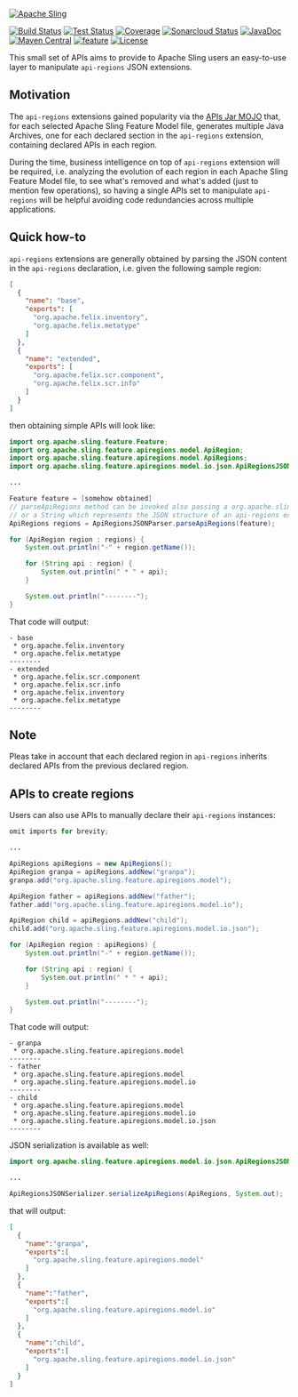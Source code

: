 [![Apache Sling](https://sling.apache.org/res/logos/sling.png)](https://sling.apache.org)

&#32;[![Build Status](https://ci-builds.apache.org/job/Sling/job/modules/job/sling-org-apache-sling-feature-apiregions-model/job/master/badge/icon)](https://ci-builds.apache.org/job/Sling/job/modules/job/sling-org-apache-sling-feature-apiregions-model/job/master/)&#32;[![Test Status](https://img.shields.io/jenkins/tests.svg?jobUrl=https://ci-builds.apache.org/job/Sling/job/modules/job/sling-org-apache-sling-feature-apiregions-model/job/master/)](https://ci-builds.apache.org/job/Sling/job/modules/job/sling-org-apache-sling-feature-apiregions-model/job/master/test/?width=800&height=600)&#32;[![Coverage](https://sonarcloud.io/api/project_badges/measure?project=apache_sling-org-apache-sling-feature-apiregions-model&metric=coverage)](https://sonarcloud.io/dashboard?id=apache_sling-org-apache-sling-feature-apiregions-model)&#32;[![Sonarcloud Status](https://sonarcloud.io/api/project_badges/measure?project=apache_sling-org-apache-sling-feature-apiregions-model&metric=alert_status)](https://sonarcloud.io/dashboard?id=apache_sling-org-apache-sling-feature-apiregions-model)&#32;[![JavaDoc](https://www.javadoc.io/badge/org.apache.sling/org.apache.sling.feature.apiregions.model.svg)](https://www.javadoc.io/doc/org.apache.sling/org-apache-sling-feature-apiregions-model)&#32;[![Maven Central](https://maven-badges.herokuapp.com/maven-central/org.apache.sling/org.apache.sling.feature.apiregions.model/badge.svg)](https://search.maven.org/#search%7Cga%7C1%7Cg%3A%22org.apache.sling%22%20a%3A%22org.apache.sling.feature.apiregions.model%22)&#32;[![feature](https://sling.apache.org/badges/group-feature.svg)](https://github.com/apache/sling-aggregator/blob/master/docs/group/feature.md) [![License](https://img.shields.io/badge/License-Apache%202.0-blue.svg)](https://www.apache.org/licenses/LICENSE-2.0)

This small set of APIs aims to provide to Apache Sling users an easy-to-use layer to manipulate
`api-regions` JSON extensions.

## Motivation

The `api-regions` extensions gained popularity via the [APIs Jar MOJO](https://github.com/apache/sling-slingfeature-maven-plugin/blob/master/src/main/java/org/apache/sling/feature/maven/mojos/ApisJarMojo.java) that, for each selected Apache Sling Feature Model file, generates multiple Java Archives, one for each declared section in the `api-regions` extension, containing declared APIs in each region.

During the time, business intelligence on top of `api-regions` extension will be required, i.e. analyzing the evolution of each region in each Apache Sling Feature Model file, to see what's removed and what's added (just to mention few operations), so having a single APIs set to manipulate `api-regions` will be helpful avoiding code redundancies across multiple applications.

## Quick how-to

`api-regions` extensions are generally obtained by parsing the JSON content in the `api-regions` declaration, i.e. given the following sample region:

```json
[
  {
    "name": "base",
    "exports": [
      "org.apache.felix.inventory",
      "org.apache.felix.metatype"
    ]
  },
  {
    "name": "extended",
    "exports": [
      "org.apache.felix.scr.component",
      "org.apache.felix.scr.info"
    ]
  }
]
```

then obtaining simple APIs will look like:

```java
import org.apache.sling.feature.Feature;
import org.apache.sling.feature.apiregions.model.ApiRegion;
import org.apache.sling.feature.apiregions.model.ApiRegions;
import org.apache.sling.feature.apiregions.model.io.json.ApiRegionsJSONParser;

...

Feature feature = [somehow obtained]
// parseApiRegions method can be invoked also passing a org.apache.sling.feature.Extension instance
// or a String which represents the JSON structure of an api-regions extension.
ApiRegions regions = ApiRegionsJSONParser.parseApiRegions(feature);

for (ApiRegion region : regions) {
    System.out.println("-" + region.getName());

    for (String api : region) {
        System.out.println(" * " + api);
    }

    System.out.println("--------");
}
```

That code will output:

```
- base
 * org.apache.felix.inventory
 * org.apache.felix.metatype
--------
- extended
 * org.apache.felix.scr.component
 * org.apache.felix.scr.info
 * org.apache.felix.inventory
 * org.apache.felix.metatype
--------
```

## Note

Pleas take in account that each declared region in `api-regions` inherits declared APIs from the previous declared region.


## APIs to create regions

Users can also use APIs to manually declare their `api-regions` instances:

```java
omit imports for brevity;

...

ApiRegions apiRegions = new ApiRegions();
ApiRegion granpa = apiRegions.addNew("granpa");
granpa.add("org.apache.sling.feature.apiregions.model");

ApiRegion father = apiRegions.addNew("father");
father.add("org.apache.sling.feature.apiregions.model.io");

ApiRegion child = apiRegions.addNew("child");
child.add("org.apache.sling.feature.apiregions.model.io.json");

for (ApiRegion region : apiRegions) {
    System.out.println("-" + region.getName());

    for (String api : region) {
        System.out.println(" * " + api);
    }

    System.out.println("--------");
}
```

That code will output:

```
- granpa
 * org.apache.sling.feature.apiregions.model
--------
- father
 * org.apache.sling.feature.apiregions.model
 * org.apache.sling.feature.apiregions.model.io
--------
- child
 * org.apache.sling.feature.apiregions.model
 * org.apache.sling.feature.apiregions.model.io
 * org.apache.sling.feature.apiregions.model.io.json
--------
```

JSON serialization is available as well:

```java
import org.apache.sling.feature.apiregions.model.io.json.ApiRegionsJSONSerializer

...

ApiRegionsJSONSerializer.serializeApiRegions(ApiRegions, System.out);
```

that will output:

```json
[
  {
    "name":"granpa",
    "exports":[
      "org.apache.sling.feature.apiregions.model"
    ]
  },
  {
    "name":"father",
    "exports":[
      "org.apache.sling.feature.apiregions.model.io"
    ]
  },
  {
    "name":"child",
    "exports":[
      "org.apache.sling.feature.apiregions.model.io.json"
    ]
  }
]

```
